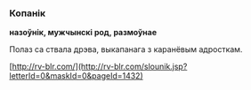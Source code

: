 ### Копанік
**назоўнік, мужчынскі род, размоўнае**

Полаз са ствала дрэва, выкапанага з каранёвым адросткам.

<a rel="author">[http://rv-blr.com/](http://rv-blr.com/slounik.jsp?letterId=0&maskId=0&pageId=1432)</a>
